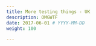 ```yaml
---
title: More testing things - UK
description: OMGWTF
date: 2017-06-01 # YYYY-MM-DD
weight: 100

---
```

